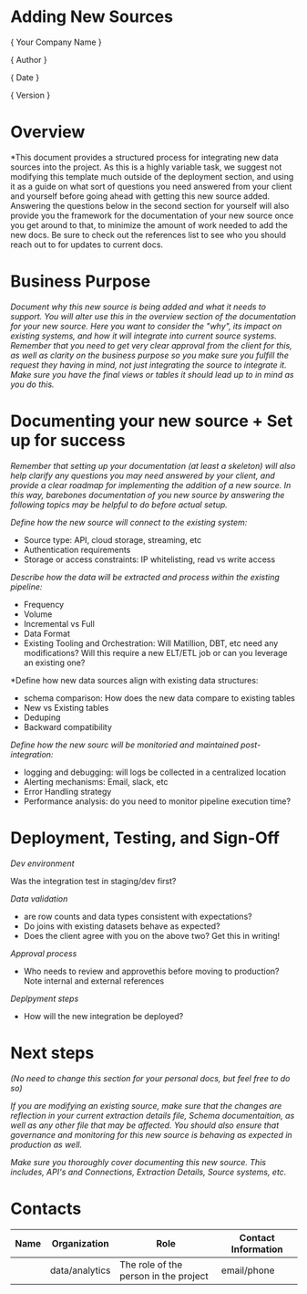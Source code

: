 # Adding New Sources

{ Your Company Name }

{ Author  }

{ Date }

{ Version }

# Overview

*This document provides a structured process for integrating new data sources into the project. As this is a highly variable task, we suggest not modifying this template much outside of the deployment section, and using it as a guide on what sort of questions you need answered from your client and yourself  before going ahead with getting this new source added. Answering the questions below in the second section for yourself will also provide you the framework for the documentation of your new source once you get around to that, to minimize the amount of work needed to add the new docs. Be sure to check out the references list to see who you should reach out to for updates to current docs. 

# Business Purpose

*Document why this new source is being added and what it needs to support. You will alter use this in the overview section of the documentation for your new source. Here you want to consider the "why", its impact on existing systems, and how it will integrate into current source systems. Remember that you need to get very clear approval from the client for this, as well as clarity on the business purpose so you make sure you fulfill the request they having in mind, not just integrating the source to integrate it. Make sure you have the final views or tables it should lead up to in mind as you do this.*

# Documenting your new source + Set up for success

*Remember that setting up your documentation (at least a skeleton) will also help clarify any questions you may need answered by your client, and provide a clear roadmap for implementing the addition of a new source. In this way, barebones documentation of you new source by answering the following topics may be helpful to do before actual setup.*


*Define how the new source will connect to the existing system:*

- Source type: API, cloud storage, streaming, etc
- Authentication requirements
- Storage or access constraints: IP whitelisting, read vs write access


*Describe how the data will be extracted and process within the existing pipeline:*

- Frequency
- Volume
- Incremental vs Full
- Data Format
- Existing Tooling and Orchestration: Will Matillion, DBT, etc need any modifications? Will this require a new ELT/ETL job or can you leverage an existing one?

*Define how new data sources align with existing data structures:

- schema comparison: How does the new data compare to existing tables
- New vs Existing tables
- Deduping
- Backward compatibility

*Define how the new sourc will be monitoried and maintained post-integration:*

- logging and debugging: will logs be collected in a centralized location
- Alerting mechanisms: Email, slack, etc
- Error Handling strategy
- Performance analysis: do you need to monitor pipeline execution time?


# Deployment, Testing, and Sign-Off

*Dev environment*

Was the integration test in staging/dev first?

*Data validation*
- are row counts and data types consistent with expectations?
- Do joins with existing datasets behave as expected?
- Does the client agree with you on the above two? Get this in writing!

*Approval process*

- Who needs to review and approvethis before moving to production? Note internal and external references

*Deplpyment steps* 

- How will the new integration be deployed?


# Next steps

*(No need to change this section for your personal docs, but feel free to do so)* 

*If you are modifying an existing source, make sure that the changes are reflection in your current extraction details file, Schema documentaition, as well as any other file that may be affected. You should also ensure that governance and monitoring for this new source is behaving as expected in production as well.*

*Make sure you thoroughly cover documenting this new source. This includes, API's and Connections, Extraction Details, Source systems, etc.*

  
  







# Contacts

| Name | Organization   | Role                                  | Contact Information |
|------|----------------|---------------------------------------|---------------------|
|      | data/analytics | The role of the person in the project | email/phone         |


